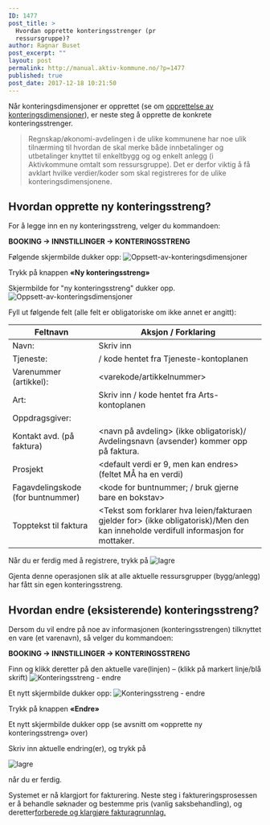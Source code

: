 ```yaml
---
ID: 1477
post_title: >
  Hvordan opprette konteringsstrenger (pr
  ressursgruppe)?
author: Ragnar Buset
post_excerpt: ""
layout: post
permalink: http://manual.aktiv-kommune.no/?p=1477
published: true
post_date: 2017-12-18 10:21:50
---
```

Når konteringsdimensjoner er opprettet (se om <a href="http://manual.aktiv-kommune.no/?p=622">opprettelse av konteringsdimensjoner</a>), er neste steg å opprette de konkrete konteringsstrenger. 

>Regnskap/økonomi-avdelingen i de ulike kommunene har noe ulik tilnærming til hvordan de skal merke både innbetalinger og utbetalinger knyttet til enkeltbygg og og enkelt anlegg (i Aktivkommune omtalt som ressursgruppe). Det er derfor viktig å få avklart hvilke verdier/koder som skal registreres for de ulike konteringsdimensjonene.

## Hvordan opprette ny konteringsstreng?

For å legge inn en ny konteringsstreng, velger du kommandoen:

<strong>BOOKING ->  INNSTILLINGER ->  KONTERINGSSTRENG</strong>
 
Følgende skjermbilde dukker opp:
![Oppsett-av-konteringsdimensjoner](http://manual.aktiv-kommune.no/wp-content/uploads/2018/06/Konteringsstreng-ny.png)

Trykk på knappen <strong>«Ny konteringsstreng»</strong>

Skjermbilde for "ny konteringsstreng" dukker opp.
![Oppsett-av-konteringsdimensjoner](http://manual.aktiv-kommune.no/wp-content/uploads/2018/06/Konteringsstreng-opprette-ny.png)

Fyll ut følgende felt (alle felt er obligatoriske om ikke annet er angitt):

Feltnavn    |    Aksjon / Forklaring
----------------------------|------------------------------------------
Navn: | Skriv inn <Varekode og varenavn>
Tjeneste: |<kode for tjeneste>/ kode hentet fra Tjeneste-kontoplanen
Varenummer (artikkel):	| <varekode/artikkelnummer>
Art:	| Skriv inn <kode for art>/ kode hentet fra Arts-kontoplanen
Oppdragsgiver:	|<kode for oppdragsgiver>
Kontakt avd. (på faktura) | <navn på avdeling> (ikke obligatorisk)/ Avdelingsnavn (avsender) kommer opp på faktura.
Prosjekt |<default verdi er 9, men kan endres> (feltet MÅ ha en verdi)
Fagavdelingskode (for buntnummer)|<kode for buntnummer; / bruk gjerne bare en bokstav>
Topptekst til faktura | <Tekst som forklarer hva leien/fakturaen gjelder for> (ikke obligatorisk)/Men den kan inneholde verdifull informasjon for mottaker.

Når du er ferdig med å registrere, trykk på
![lagre](http://manual.aktiv-kommune.no/wp-content/uploads/2017/12/lagre.png)

Gjenta denne operasjonen slik at alle aktuelle ressursgrupper (bygg/anlegg) har fått sin egen konteringsstreng.


## Hvordan endre (eksisterende) konteringsstreng?

Dersom du vil endre på noe av informasjonen (konteringsstrengen) tilknyttet en vare (et varenavn), så velger du kommandoen:

<strong>BOOKING -> INNSTILLINGER -> KONTERINGSSTRENG</strong>

Finn og klikk deretter på den aktuelle vare(linjen) – (klikk på markert linje/blå skrift) 
![Konteringsstreng - endre](http://manual.aktiv-kommune.no/wp-content/uploads/2018/06/Konteringsstreng-bilde-1.png) 

Et nytt skjermbilde dukker opp:
![Konteringsstreng - endre](http://manual.aktiv-kommune.no/wp-content/uploads/2018/06/Konteringsstreng-endre-på-den.png)

Trykk på knappen <strong>«Endre»</strong>

Et nytt skjermbilde dukker opp (se avsnitt om «opprette ny konteringsstreng» over)

Skriv inn aktuelle endring(er), og trykk på

![lagre](http://manual.aktiv-kommune.no/wp-content/uploads/2017/12/lagre.png)

når du er ferdig.

Systemet er nå klargjort for fakturering. 
Neste steg i faktureringsprosessen er å behandle søknader og bestemme pris (vanlig saksbehandling), og deretter<a href="http://manual.aktiv-kommune.no/?p=571">forberede og klargjøre fakturagrunnlag.</a>